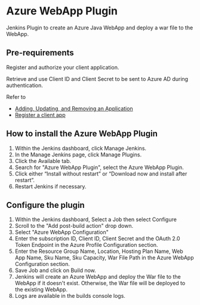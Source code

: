 # Azure WebApp Plugin


Jenkins Plugin to create an Azure Java WebApp and deploy a war file to the WebApp.

## Pre-requirements
Register and authorize your client application.

Retrieve and use Client ID and Client Secret to be sent to Azure AD during authentication.

Refer to
  * [Adding, Updating, and Removing an Application](https://msdn.microsoft.com/en-us/library/azure/dn132599.aspx) 
  * [Register a client app](https://msdn.microsoft.com/en-us/dn877542.asp)

## How to install the Azure WebApp Plugin
1. Within the Jenkins dashboard, click Manage Jenkins.
2. In the Manage Jenkins page, click Manage Plugins.
3. Click the Available tab.
4. Search for "Azure WebApp Plugin", select the Azure WebApp Plugin.
5. Click either “Install without restart” or “Download now and install after restart”.
6. Restart Jenkins if necessary.

## Configure the plugin
1. Within the Jenkins dashboard, Select a Job then select Configure
2. Scroll to the "Add post-build action" drop down.  
3. Select "Azure WebApp Configuration" 
4. Enter the subscription ID, Client ID, Client Secret and the OAuth 2.0 Token Endpoint in the Azure Profile Configuration section.
5. Enter the Resource Group Name, Location, Hosting Plan Name, Web App Name, Sku Name, Sku Capacity, War File Path in the Azure WebApp Configuration section.
7. Save Job and click on Build now.
8. Jenkins will create an Azure WebApp and deploy the War file to the WebApp if it doesn't exist.  Otherwise, the War file will be deployed to the existing WebApp. 
9. Logs are available in the builds console logs.


 
